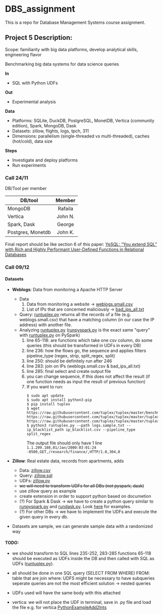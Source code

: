 # DBS_assignment
This is a repo for Database Management Systems course assignment.


## Project 5 Description:
Scope: familiarity with big data platforms, develop analytical skills, engineering flavor

Benchmarking big data systems for data science queries

__In__
* SQL with Python UDFs

__Out__
* Experimental analysis

__Data__
* Platforms: SQLite, DuckDB, PostgreSQL, MonetDB, Vertica (community edition),
Spark, MongoDB, Dask
* Datasets: zillow, flights, logs, tpch, 311
* Dimensions: parallelism (single-threaded vs multi-threaded), caches (hot/cold),
data size


__Steps__
* Investigate and deploy platforms
* Run experiments




### Call 24/11
DB/Tool per member

| DB/tool        | Member|
| --------------- |:-------------:| 
| MongoDB         | Rafaila       | 
| Vertica         | John N.       | 
| Spark, Dask     | George        |
|Postgres, Monetdb| John K.       |

Final report should be like section 6 of this paper: [YeSQL: “You extend SQL” with Rich and Highly Performant
User-Defined Functions in Relational Databases](https://www.vldb.org/pvldb/vol15/p2270-foufoulas.pdf)


### Call 09/12

#### Datasets

* **Weblogs**: Data from monitoring a Apache HTTP Server
	* Data
		1. Data from monitoring a website &rarr; [weblogs.small.csv](https://github.com/tuplex/tuplex/blob/master/tuplex/test/resources/weblogs.small.csv "weblogs.small.csv")
		2. List of IPs that are concerned maliciously &rarr; [bad_ips_all.txt](https://github.com/tuplex/tuplex/blob/master/tuplex/test/resources/bad_ips_all.txt "bad_ips_all.txt")
	* Query: [runtuplex.py](https://github.com/tuplex/tuplex/blob/master/benchmarks/logs/runtuplex.py "runtuplex.py") returns all the records of a file (e.g. weblogs.small.csv) that have a matching column (in our case the IP address) with another file. 
	* Analyzing [runtuplex.py](https://github.com/tuplex/tuplex/blob/master/benchmarks/logs/runtuplex.py "runtuplex.py") ([runpyspark.py](https://github.com/tuplex/tuplex/blob/master/benchmarks/logs/runpyspark.py) is the exact same "query" with [runtuplex.py](https://github.com/tuplex/tuplex/blob/master/benchmarks/logs/runtuplex.py "runtuplex.py") on PySpark)
		1. line 65-118: are functions which take one csv column, do some queries (this should be transformed in UDFs in every DB)
		2. line 236: how the flows go, the sequence and applies filters 
			pipeline_type (regex, strip, split_regex, split)
		3. line 250: should be definitely run after 246
		4. line 283: join on IPs (weblogs.small.csv & bad_ips_all.txt)
		5. line 285: final select and create output file
		6. you can change sequence, if this does not affect the result (if one function needs as input the result of previous function)
		7. If you want to run: 
			````
			$ sudo apt update
			$ sudo apt install python3-pip
			$ pip install tuplex
			$ wget https://raw.githubusercontent.com/tuplex/tuplex/master/benchmarks/logs/runtuplex.py https://raw.githubusercontent.com/tuplex/tuplex/master/tuplex/test/resources/pipelines/weblogs/ip_blacklist.csv https://raw.githubusercontent.com/tuplex/tuplex/master/tuplex/test/resources/pipelines/weblogs/logs.sample.txt
			$ python3 runtuplex.py --path logs.sample.txt --ip_blacklist_path ip_blacklist.csv --pipeline_type split_regex 
			```` 
			The output file should only have 1 line 
`1.1.209.108,01/Jan/2000:03:01:24 -0500,GET,/research/finance/,HTTP/1.0,304,0`

* **Zillow**: Real estate data, records from apartments, adds
	* Data: [zillow.csv](https://github.com/athenarc/YeSQL/blob/main/data/zillow.csv)
	* Query: [zillow.sql](https://github.com/athenarc/YeSQL/blob/main/sql_queries/zillow.sql)
	* UDFs: [zillow.py](https://github.com/athenarc/YeSQL/blob/main/udfs/zillow.py)
	* ~~we will need to transform UDFs for all DBs (not pyspark, dask)~~
    * use zillow query as example
    * create extension in order to support python based on documetion
    * (?) For Spark & Dask -> we have to create a python query similar to [runpyspark.py](https://github.com/tuplex/tuplex/blob/master/benchmarks/logs/runpyspark.py) and [rundask.py](https://github.com/tuplex/tuplex/blob/master/benchmarks/logs/rundask.py). Look [here](https://github.com/rafailagln/DBS_assignment/tree/main/examples) for examples.
    * (?) For other DBs -> we have to implement the UDFs and execute the given query in every db. 

    
* Datasets are sample, we can generate sample data with a randomized way

#### TODO:

* we should transform to SQL lines 235-252, 283-285 functions 65-118 should be executed as UDFs inside the DB and then called with SQL as UDFs ([runtuplex.py](https://github.com/tuplex/tuplex/blob/master/benchmarks/logs/runtuplex.py "runtuplex.py")). 

* all should be done in one SQL query (SELECT FROM WHERE) FROM: table that are join where: UDFS might be necessary to have subqueries seperate queries are not the most efficient solution -> nested queries

* UDFs used will have the same body with this attached


* vertica: we will not place the UDF in terminal, save in .py file and load the file e.g. for vertica [PythonExampleAdd2Ints](https://www.vertica.com/docs/9.2.x/HTML/Content/Authoring/ExtendingVertica/UDx/ScalarFunctions/Python/PythonExampleAdd2Ints.htm)
